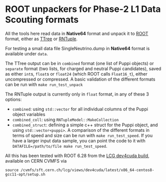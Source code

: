 # ROOT unpackers for Phase-2 L1 Data Scouting formats

All the tools here read data in **Native64** format and unpack it to [ROOT](https://root.cern.ch) format, either as [TTree](https://root.cern.ch/doc/master/classTTree.html) or [RNTuple](https://root.cern/doc/v626/structROOT_1_1Experimental_1_1RNTuple.html).

For testing a small data file  SingleNeutrino.dump in **Native64** format is available under `data`.

The TTree output can be in `combined` format (one list of Puppi objects) or `separate` format (two lists, for charged and neutral Puppi candidates), saved as either `int`s, `float`s or `float24` (which ROOT calls `Float16_t`), either uncompressed or compressed. A basic validation of the different formats can be run with `make run_test_unpack`

The RNTuple output is currently only in `float` format, in any of these 3 options:
 * `combined`: using `std::vector` for all individual columns of the Puppi object variables
 * `combined_coll`: using `RNTupleModel::MakeCollection` 
 * `combined_struct`: defining a simple c++ struct for the Puppi object, and using `std::vector<puppi>`.
 A comparison of the different formats in terms of speed and size can be run with `make run_test_speed`. If you have a larger input data sample, you can point the code to it with `DATAFILE=/path/to/file make run_test_speed`.

All this has been tested with ROOT 6.28 from the [LCG dev4cuda build](https://lcginfo.cern.ch/release/dev4cuda/), available on CERN CVMFS via
```
source /cvmfs/sft.cern.ch/lcg/views/dev4cuda/latest/x86_64-centos8-gcc11-opt/setup.sh
``` 

